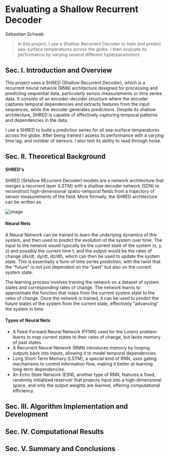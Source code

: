 # Evaluating a Shallow Recurrent Decoder

Sebastian Schwab

> In this project, I use a Shallow Recurrent Decoder to train and predict sea-surface temperatures across the globe. I then evaluate its performance by varying several different hyperparameters

## Sec. I. Introduction and Overview

This project uses a SHRED (Shallow Recurrent Decoder), which is a recurrent neural network (RNN) architecture designed for processing and predicting sequential data, particularly sensor measurements or time series data. It consists of an encoder-decoder structure where the encoder captures temporal dependencies and extracts features from the input sequences, while the decoder generates predictions. Despite its shallow architecture, SHRED is capable of effectively capturing temporal patterns and dependencies in the data. 

I use a SHRED to build a prediction series for all sea-surface temperatures across the globe. After being trained I assess its performance with a varying time lag, and number of sensors. I also test its ability to read through noise.


## Sec. II. Theoretical Background

#### SHRED's

SHRED (SHallow REcurrent Decoder) models are a network architecture that merges a recurrent layer (LSTM) with a shallow decoder network (SDN) to reconstruct high-dimensional spatio-temporal fields from a trajectory of sensor measurements of the field. More formally, the SHRED architecture can be written as

![image](https://github.com/sebschwab/ML-Training/assets/129328983/57b93ec0-dfa9-4dc6-a632-b024d5a9b7ce)


#### Neural Nets

A Neural Network can be trained to learn the underlying dynamics of this system, and then used to predict the evolution of the system over time. The input to the network would typically be the current state of the system (x, y, z) and possibly the current time t, and the output would be the rates of change (dx/dt, dy/dt, dz/dt), which can then be used to update the system state. This is essentially a form of time series prediction, with the twist that the "future" is not just dependent on the "past" but also on the current system state.

The learning process involves training the network on a dataset of system states and corresponding rates of change. The network learns to approximate the function that maps from the current system state to the rates of change. Once the network is trained, it can be used to predict the future states of the system from the current state, effectively "advancing" the system in time.

#### Types of Neural Nets

- A Feed-Forward Neural Network (FFNN) used for the Lorenz problem learns to map current states to their rates of change, but lacks memory of past states. 
- A Recurrent Neural Network (RNN) introduces memory by looping outputs back into inputs, allowing it to model temporal dependencies. 
- Long Short-Term Memory (LSTM), a special kind of RNN, uses gating mechanisms to control information flow, making it better at learning long-term dependencies. 
- An Echo State Network (ESN), another type of RNN, features a fixed, randomly initialized reservoir that projects input into a high-dimensional space, and only the output weights are learned, offering computational efficiency.



## Sec. III. Algorithm Implementation and Development 



## Sec. IV. Computational Results



## Sec. V. Summary and Conclusions


